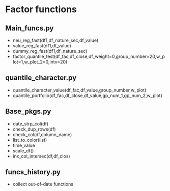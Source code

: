 # Factor functions

## Main_funcs.py

- neu_reg_fast(df1,df_nature_sec,df_value)
- value_reg_fast(df1,df_value)
- dummy_reg_fast(df1,df_nature_sec)
- factor_quantile_test(df_fac,df_close,df_weight=0,group_number=20,w_plot=1,w_plot_2=0,intv=20)

## quantile_character.py
- quantile_character_value(df_fac,df_value,group_number,w_plot)
- quantile_portfolio(df_fac,df_close,df_value,gp_num_1,gp_num_2,w_plot)

## Base_pkgs.py

- date_strp_col(df)
- check_dup_rows(df)
- check_col(df,column_name)
- list_to_color(list)
- time_value
- scale_df()
- inx_col_intersec(df,df_clos)


## funcs_history.py
- collect out-of-date functions
